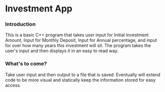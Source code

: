 # Investment App
### Introduction
This is a basic C++ program that takes user input for Initial Investment Amount, Input for Monthly Deposit, Input for Annual percentage, and input for over how many years this investment will sit.
The program takes the user's input and then displays it in an easy to read way.


### What's to come?

Take user input and then output to a file that is saved. Eventually will extend code to be more visual and statically keep the information stored for easy access. 
